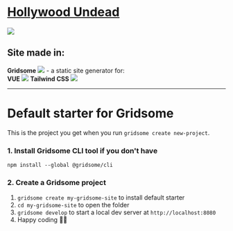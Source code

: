 # [Hollywood Undead](https://vigilant-colden-87f5c6.netlify.app/ "Hollywood Undead")

![](https://upload.wikimedia.org/wikipedia/commons/1/1a/Hollywood_undead_Logo.svg)

## Site made in:

**Gridsome**  ![](https://gridsome.org/logos/only-logo.svg) - a static site generator for:   
**VUE**   ![](https://cdn4.iconfinder.com/data/icons/logos-and-brands/512/367_Vuejs_logo-256.png) 
**Tailwind CSS**   ![](https://miro.medium.com/max/632/1*5QD8DKhOjRe-gcYjozlLNQ.png)

------------






























# Default starter for Gridsome

This is the project you get when you run `gridsome create new-project`.

### 1. Install Gridsome CLI tool if you don't have

`npm install --global @gridsome/cli`

### 2. Create a Gridsome project

1. `gridsome create my-gridsome-site` to install default starter
2. `cd my-gridsome-site` to open the folder
3. `gridsome develop` to start a local dev server at `http://localhost:8080`
4. Happy coding 🎉🙌


